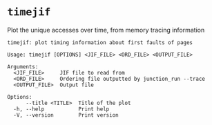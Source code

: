 # `timejif`

Plot the unique accesses over time, from memory tracing information

```
timejif: plot timing information about first faults of pages

Usage: timejif [OPTIONS] <JIF_FILE> <ORD_FILE> <OUTPUT_FILE>

Arguments:
  <JIF_FILE>     JIF file to read from
  <ORD_FILE>     Ordering file outputted by junction_run --trace
  <OUTPUT_FILE>  Output file

Options:
      --title <TITLE>  Title of the plot
  -h, --help           Print help
  -V, --version        Print version
```
